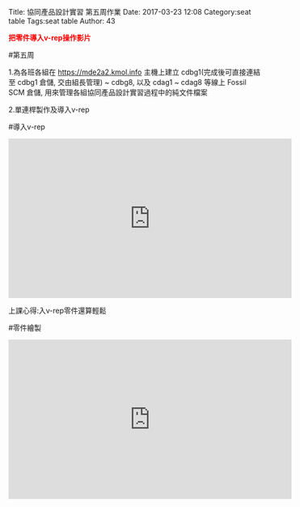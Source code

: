 Title: 協同產品設計實習 第五周作業
Date: 2017-03-23 12:08
Category:seat table
Tags:seat table
Author: 43

<b><font color="red"> 把零件導入v-rep操作影片</font></b>

<!-- PELICAN_END_SUMMARY -->

#第五周

1.為各班各組在 https://mde2a2.kmol.info 主機上建立 cdbg1(完成後可直接連結至 cdbg1 倉儲, 交由組長管理) ~ cdbg8, 以及 cdag1 ~ cdag8 等線上 Fossil SCM 倉儲, 用來管理各組協同產品設計實習過程中的純文件檔案

2.單連桿製作及導入v-rep


#導入v-rep

<iframe width="560" height="315" src="https://www.youtube.com/embed/AOnuarT2YjY" frameborder="0" allowfullscreen></iframe>


上課心得:入v-rep零件還算輕鬆


#零件繪製

<iframe width="560" height="315" src="https://www.youtube.com/embed/a1FCpIUkUiA" frameborder="0" allowfullscreen></iframe>





